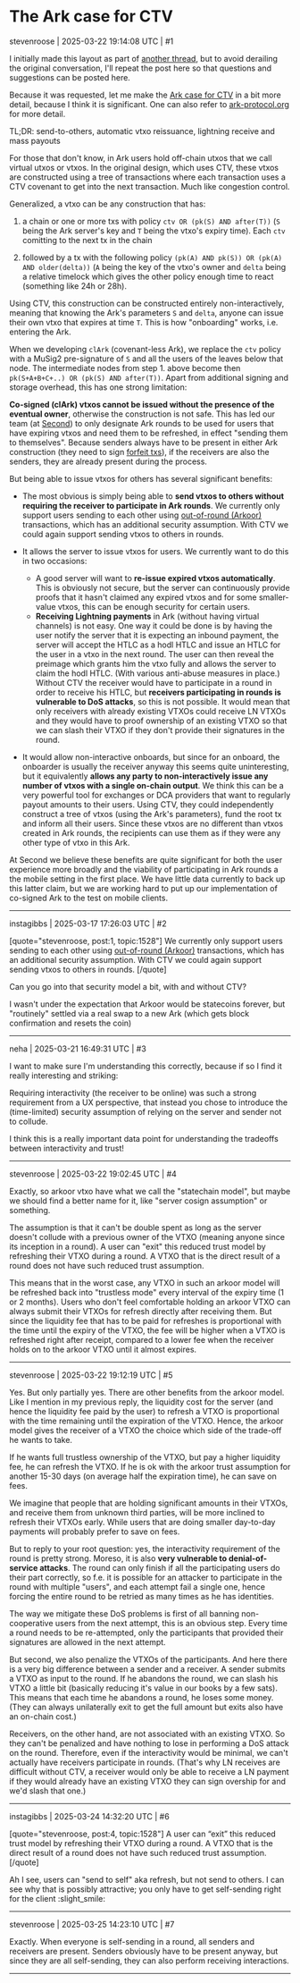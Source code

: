 # The Ark case for CTV

stevenroose | 2025-03-22 19:14:08 UTC | #1

I initially made this layout as part of [another thread](https://delvingbitcoin.org/t/ctv-csfs-can-we-reach-consensus-on-a-first-step-towards-covenants/1509/50?u=stevenroose), but to avoid derailing the original conversation, I'll repeat the post here so that questions and suggestions can be posted here.


Because it was requested, let me make the [Ark case for CTV](https://x.com/stevenroose3/status/1865144252751028733) in a bit more detail, because I think it is significant. One can also refer to [ark-protocol.org](https://ark-protocol.org/intro/vtxos/index.html) for more detail.

TL;DR: send-to-others, automatic vtxo reissuance, lightning receive and mass payouts

For those that don't know, in Ark users hold off-chain utxos that we call virtual utxos or vtxos. In the original design, which uses CTV, these vtxos are constructed using a tree of transactions where each transaction uses a CTV covenant to get into the next transaction. Much like congestion control.

Generalized, a vtxo can be any construction that has:

1. a chain or one or more txs with policy `ctv OR (pk(S) AND after(T))` (`S` being the Ark server's key and `T` being the vtxo's expiry time). Each `ctv` comitting to the next tx in the chain

2. followed by a tx with the following policy `(pk(A) AND pk(S)) OR (pk(A) AND older(delta))` (`A` being the key of the vtxo's owner and `delta` being a relative timelock which gives the other policy enough time to react (something like 24h or 28h).

Using CTV, this construction can be constructed entirely non-interactively, meaning that knowing the Ark's parameters `S` and `delta`, anyone can issue their own vtxo that expires at time `T`. This is how "onboarding" works, i.e. entering the Ark.

When we developing `clArk` (covenant-less Ark), we replace the `ctv` policy with a MuSig2 pre-signature of `S` and all the users of the leaves below that node. The intermediate nodes from step 1. above become then `pk(S+A+B+C+..) OR (pk(S) AND after(T))`. Apart from additional signing and storage overhead, this has one strong limitation:

**Co-signed (clArk) vtxos cannot be issued without the presence of the eventual owner**, otherwise the construction is not safe. This has led our team (at [Second](second.tech)) to only designate Ark rounds to be used for users that have expiring vtxos and need them to be refreshed, in effect "sending them to themselves". Because senders always have to be present in either Ark construction (they need to sign [forfeit txs](https://ark-protocol.org/intro/connectors/index.html#forfeit-transactions)), if the receivers are also the senders, they are already present during the process.

But being able to issue vtxos for others has several significant benefits:

- The most obvious is simply being able to **send vtxos to others without requiring the receiver to participate in Ark rounds**. We currently only support users sending to each other using [out-of-round (Arkoor)](https://ark-protocol.org/intro/oor/index.html) transactions, which has an additional security assumption. With CTV we could again support sending vtxos to others in rounds.

- It allows the server to issue vtxos for users. We currently want to do this in two occasions:
  - A good server will want to **re-issue expired vtxos automatically**. This is obviously not secure, but the server can continuously provide proofs that it hasn't claimed any expired vtxos and for some smaller-value vtxos, this can be enough security for certain users.
  - **Receiving Lightning payments** in Ark (without having virtual channels) is not easy. One way it could be done is by having the user notify the server that it is expecting an inbound payment, the server will accept the HTLC as a hodl HTLC and issue an HTLC for the user in a vtxo in the next round. The user can then reveal the preimage which grants him the vtxo fully and allows the server to claim the hodl HTLC. (With various anti-abuse measures in place.) Without CTV the receiver would have to participate in a round in order to receive his HTLC, but **receivers participating in rounds is vulnerable to DoS attacks**, so this is not possible. It would mean that only receivers with already existing VTXOs could receive LN VTXOs and they would have to proof ownership of an existing VTXO so that we can slash their VTXO if they don't provide their signatures in the round.

- It would allow non-interactive onboards, but since for an onboard, the onboarder is usually the receiver anyway this seems quite uninteresting, but it equivalently **allows any party to non-interactively issue any number of vtxos with a single on-chain output**. We think this can be a very powerful tool for exchanges or DCA providers that want to regularly payout amounts to their users. Using CTV, they could independently construct a tree of vtxos (using the Ark's parameters), fund the root tx and inform all their users. Since these vtxos are no different than vtxos created in Ark rounds, the recipients can use them as if they were any other type of vtxo in this Ark.

At Second we believe these benefits are quite significant for both the user experience more broadly and the viability of participating in Ark rounds a the mobile setting in the first place. We have little data currently to back up this latter claim, but we are working hard to put up our implementation of co-signed Ark to the test on mobile clients.

-------------------------

instagibbs | 2025-03-17 17:26:03 UTC | #2

[quote="stevenroose, post:1, topic:1528"]
We currently only support users sending to each other using [out-of-round (Arkoor)](https://ark-protocol.org/intro/oor/index.html) transactions, which has an additional security assumption. With CTV we could again support sending vtxos to others in rounds.
[/quote]

Can you go into that security model a bit, with and without CTV?

I wasn't under the expectation that Arkoor would be statecoins forever, but "routinely" settled via a real swap to a new Ark (which gets block confirmation and resets the coin)

-------------------------

neha | 2025-03-21 16:49:31 UTC | #3

I want to make sure I'm understanding this correctly, because if so I find it really interesting and striking:

Requiring interactivity (the receiver to be online) was such a strong requirement from a UX perspective, that instead you chose to introduce the (time-limited) security assumption of relying on the server and sender not to collude.

I think this is a really important data point for understanding the tradeoffs between interactivity and trust!

-------------------------

stevenroose | 2025-03-22 19:02:45 UTC | #4

Exactly, so arkoor vtxo have what we call the "statechain model", but maybe we should find a better name for it, like "server cosign assumption" or something.

The assumption is that it can't be double spent as long as the server doesn't collude with a previous owner of the VTXO (meaning anyone since its inception in a round). A user can "exit" this reduced trust model by refreshing their VTXO during a round. A VTXO that is the direct result of a round does not have such reduced trust assumption.

This means that in the worst case, any VTXO in such an arkoor model will be refreshed back into "trustless mode" every interval of the expiry time (1 or 2 months). Users who don't feel comfortable holding an arkoor VTXO can always submit their VTXOs for refresh directly after receiving them. But since the liquidity fee that has to be paid for refreshes is proportional with the time until the expiry of the VTXO, the fee will be higher when a VTXO is refreshed right after receipt, compared to a lower fee when the receiver holds on to the arkoor VTXO until it almost expires.

-------------------------

stevenroose | 2025-03-22 19:12:19 UTC | #5

Yes. But only partially yes. There are other benefits from the arkoor model. Like I mention in my previous reply, the liquidity cost for the server (and hence the liquidity fee paid by the user) to refresh a VTXO is proportional with the time remaining until the expiration of the VTXO. Hence, the arkoor model gives the receiver of a VTXO the choice which side of the trade-off he wants to take. 

If he wants full trustless ownership of the VTXO, but pay a higher liquidity fee, he can refresh the VTXO. If he is ok with the arkoor trust assumption for another 15-30 days (on average half the expiration time), he can save on fees.

We imagine that people that are holding significant amounts in their VTXOs, and receive them from unknown third parties, will be more inclined to refresh their VTXOs early. While users that are doing smaller day-to-day payments will probably prefer to save on fees.

But to reply to your root question: yes, the interactivity requirement of the round is pretty strong. Moreso, it is also **very vulnerable to denial-of-service attacks**. The round can only finish if all the participating users do their part correctly, so f.e. it is possible for an attacker to participate in the round with multiple "users", and each attempt fail a single one, hence forcing the entire round to be retried as many times as he has identities.

The way we mitigate these DoS problems is first of all banning non-cooperative users from the next attempt, this is an obvious step. Every time a round needs to be re-attempted, only the participants that provided their signatures are allowed in the next attempt.

But second, we also penalize the VTXOs of the participants. And here there is a very big difference between a sender and a receiver. A sender submits a VTXO as input to the round. If he abandons the round, we can slash his VTXO a little bit (basically reducing it's value in our books by a few sats). This means that each time he abandons a round, he loses some money. (They can always unilaterally exit to get the full amount but exits also have an on-chain cost.)

Receivers, on the other hand, are not associated with an existing VTXO. So they can't be penalized and have nothing to lose in performing a DoS attack on the round. Therefore, even if the interactivity would be minimal, we can't actually have receivers participate in rounds. (That's why LN receives are difficult without CTV, a receiver would only be able to receive a LN payment if they would already have an existing VTXO they can sign overship for and we'd slash that one.)

-------------------------

instagibbs | 2025-03-24 14:32:20 UTC | #6

[quote="stevenroose, post:4, topic:1528"]
A user can “exit” this reduced trust model by refreshing their VTXO during a round. A VTXO that is the direct result of a round does not have such reduced trust assumption.
[/quote]

Ah I see, users can "send to self" aka refresh, but not send to others. I can see why that is possibly attractive; you only have to get self-sending right for the client :slight_smile:

-------------------------

stevenroose | 2025-03-25 14:23:10 UTC | #7

Exactly. When everyone is self-sending in a round, all senders and receivers are present. Senders obviously have to be present anyway, but since they are all self-sending, they can also perform receiving interactions.

-------------------------

